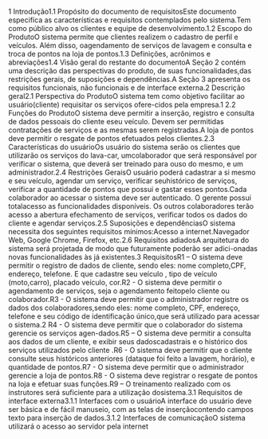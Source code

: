 1  Introdução1.1  Propósito do documento de requisitosEste documento especifíca as características e requisitos contemplados pelo sistema.Tem como público alvo os clientes e equipe de desenvolvimento.1.2  Escopo do ProdutoO sistema permite que clientes realizem o cadastro de perfil e veículos. Além disso, oagendamento de serviços de lavagem e consulta e troca de pontos na loja de pontos.1.3  Definições, acrônimos e abreviações1.4  Visão geral do restante do documentoA Seção 2 contém uma descrição das perspectivas do produto, de suas funcionalidades,das restrições gerais, de suposições e dependências.A Seção 3 apresenta os requisitos funcionais, não funcionais e de interface externa.2  Descrição geral2.1  Perspectiva do ProdutoO sistema tem como objetivo facilitar ao usuário(cliente) requisitar os serviços ofere-cidos pela empresa.1
2.2  Funções do ProdutoO sistema deve permitir a inserção, registro e consulta de dados pessoais do cliente eseu veículo. Devem ser permitidas contratações de serviços e as mesmas serem registradas.A loja de pontos deve permitir o resgate de pontos efetuados pelos clientes.2.3  Características do usuárioOs usuário do sistema serão os clientes que utilizarão os serviços do lava-car, umcolaborador que será responsável por verificar o sistema, que deverá ser treinado para ouso do mesmo, e um administrador.2.4  Restrições GeraisO usuário poderá cadastrar a si mesmo e seu veículo, agendar um serviço, verificar seuhistórico de serviços, verificar a quantidade de pontos que possui e gastar esses pontos.Cada colaborador ao acessar o sistema deve ser autenticado. O gerente possui totalacesso as funcionalidades disponíveis. Os outros colaboradores terão acesso a abertura efechamento de serviços, verificar todos os dados do cliente e agendar serviços.2.5  Suposições e dependênciasO sistema necessita dos seguintes requisitos mínimos:Acesso a internet.Navegador Web, Google Chrome, Firefox, etc.2.6  Requisitos adiadosA arquitetura do sistema será projetada de modo que futuramente poderão ser adici-onadas novas funcionalidades às já existentes.3  RequisitosR1 – O sistema deve permitir o registro de dados de cliente, sendo eles: nome completo,CPF, endereço, telefone. E que cadastre seu veículo , tipo de veículo (moto,carro), placado veículo, cor.R2 - O sistema deve permitir o agendamento de serviços, seja o agendamento feitopelo cliente ou colaborador.R3 - O sistema deve permitir que o administrador registre os dados dos colaboradores,sendo eles: nome completo, CPF, endereço, telefone e seu código de identificação único,que será utilizado para acessar o sistema.2
R4 - O sistema deve permitir que o colaborador do sistema gerencie os serviços agen-dados.R5 – O sistema deve permitir a consulta aos dados de um cliente, e exibir seus dadoscadastrais e o histórico dos serviços utilizados pelo cliente .R6 - O sistema deve permitir que o cliente consulte seus históricos anteriores (dataque foi feito a lavagem, horário), e quantidade de pontos.R7 - O sistema deve permitir que o administrador gerencie a loja de pontos.R8 - O sistema deve registrar o resgate de pontos na loja e efetuar suas funções.R9 – O treinamento realizado com os instrutores será suficiente para a utilização dosistema.3.1  Requisitos de interface externa3.1.1  Interfaces com o usuárioA interface do usuário deve ser básica e de fácil manuseio, com as telas de inserçãocontendo campos texto para inserção de dados.3.1.2  Interfaces de comunicaçãoO sistema utilizará o acesso ao servidor pela internet
